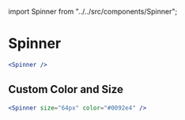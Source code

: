 import Spinner from "../../src/components/Spinner";

# Spinner

<Spinner />

```jsx
<Spinner />
```

## Custom Color and Size

<Spinner size="64px" color="#0092e4" />

```jsx
<Spinner size="64px" color="#0092e4" />
```
